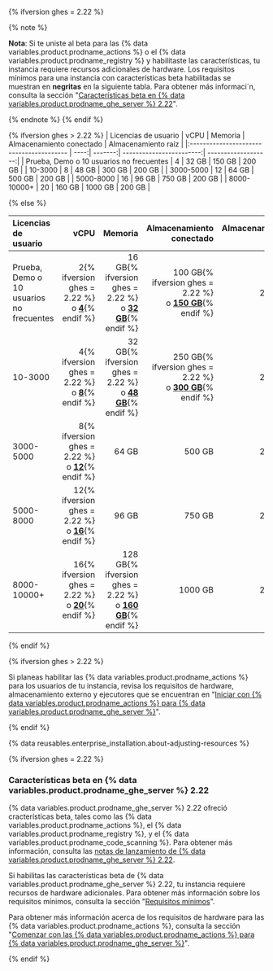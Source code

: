 {% ifversion ghes = 2.22 %}

{% note %}

**Nota**: Si te uniste al beta para las {% data variables.product.prodname_actions %} o el {% data variables.product.prodname_registry %} y habilitaste las características, tu instancia requiere recursos adicionales de hardware. Los requisitos mínimos para una instancia con características beta habilitadas se muestran en **negritas** en la siguiente tabla. Para obtener más informaci´n, consulta la sección "[Características beta en {% data variables.product.prodname_ghe_server %} 2.22](#beta-features-in-github-enterprise-server-222)".

{% endnote %}
{% endif %}

{% ifversion ghes > 2.22 %}
| Licencias de usuario                     | vCPU | Memoria | Almacenamiento conectado | Almacenamiento raíz |
|:---------------------------------------- | ----:| -------:| ------------------------:| -------------------:|
| Prueba, Demo o 10 usuarios no frecuentes |    4 |   32 GB |                   150 GB |              200 GB |
| 10-3000                                  |    8 |   48 GB |                   300 GB |              200 GB |
| 3000-5000                                |   12 |   64 GB |                   500 GB |              200 GB |
| 5000-8000                                |   16 |   96 GB |                   750 GB |              200 GB |
| 8000-10000+                              |   20 |  160 GB |                  1000 GB |              200 GB |

{% else %}

| Licencias de usuario                     |                                                                                                          vCPU |                                                                                                               Memoria |                                                                                              Almacenamiento conectado | Almacenamiento raíz |
|:---------------------------------------- | -------------------------------------------------------------------------------------------------------------:| ---------------------------------------------------------------------------------------------------------------------:| ---------------------------------------------------------------------------------------------------------------------:| -------------------:|
| Prueba, Demo o 10 usuarios no frecuentes |   2{% ifversion ghes = 2.22 %}<br/>o [**4**](#beta-features-in-github-enterprise-server-222){% endif %} |   16 GB{% ifversion ghes = 2.22 %}<br/>o [**32 GB**](#beta-features-in-github-enterprise-server-222){% endif %} | 100 GB{% ifversion ghes = 2.22 %}<br/>o [**150 GB**](#beta-features-in-github-enterprise-server-222){% endif %} |              200 GB |
| 10-3000                                  |   4{% ifversion ghes = 2.22 %}<br/>o [**8**](#beta-features-in-github-enterprise-server-222){% endif %} |   32 GB{% ifversion ghes = 2.22 %}<br/>o [**48 GB**](#beta-features-in-github-enterprise-server-222){% endif %} | 250 GB{% ifversion ghes = 2.22 %}<br/>o [**300 GB**](#beta-features-in-github-enterprise-server-222){% endif %} |              200 GB |
| 3000-5000                                |  8{% ifversion ghes = 2.22 %}<br/>o [**12**](#beta-features-in-github-enterprise-server-222){% endif %} |                                                                                                                 64 GB |                                                                                                                500 GB |              200 GB |
| 5000-8000                                | 12{% ifversion ghes = 2.22 %}<br/>o [**16**](#beta-features-in-github-enterprise-server-222){% endif %} |                                                                                                                 96 GB |                                                                                                                750 GB |              200 GB |
| 8000-10000+                              | 16{% ifversion ghes = 2.22 %}<br/>o [**20**](#beta-features-in-github-enterprise-server-222){% endif %} | 128 GB{% ifversion ghes = 2.22 %}<br/>o [**160 GB**](#beta-features-in-github-enterprise-server-222){% endif %} |                                                                                                               1000 GB |              200 GB |

{% endif %}

{% ifversion ghes > 2.22 %}

Si planeas habilitar las {% data variables.product.prodname_actions %} para los usuarios de tu instancia, revisa los requisitos de hardware, almacenamiento externo y ejecutores que se encuentran en "[Iniciar con {% data variables.product.prodname_actions %} para {% data variables.product.prodname_ghe_server %}](/admin/github-actions/getting-started-with-github-actions-for-github-enterprise-server)".

{% endif %}

{% data reusables.enterprise_installation.about-adjusting-resources %}

{% ifversion ghes = 2.22 %}

### Características beta en {% data variables.product.prodname_ghe_server %} 2.22

{% data variables.product.prodname_ghe_server %} 2.22 ofreció cracterísticas beta, tales como las {% data variables.product.prodname_actions %}, el {% data variables.product.prodname_registry %}, y el {% data variables.product.prodname_code_scanning %}. Para obtener más información, consulta las [notas de lanzamiento de {% data variables.product.prodname_ghe_server %} 2.22](/enterprise-server@2.22/admin/release-notes#2.22.0).

Si habilitas las características beta de {% data variables.product.prodname_ghe_server %} 2.22, tu instancia requiere recursos de hardware adicionales. Para obtener más información sobre los requisitos mínimos, consulta la sección "[Requisitos mínimos](#minimum-requirements)".

Para obtener más información acerca de los requisitos de hardware para las {% data variables.product.prodname_actions %}, consulta la sección "[Comenzar con las {% data variables.product.prodname_actions %} para {% data variables.product.prodname_ghe_server %}](/admin/github-actions/getting-started-with-github-actions-for-github-enterprise-server#review-hardware-considerations)".

{% endif %}
